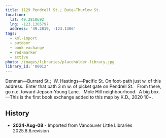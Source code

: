```yaml
---
title: 1129 Pendrell St.; Bute—Thurlow St.
location:
  lat: 49.2818692
  lng: -123.1305797
  address: '49.2819, -123.1306'
tags:
  - kml-import
  - outdoor
  - book-exchange
  - red-marker
  - active
photo: /images/libraries/placeholder-library.jpg
library_id: '00012'
---
```

Denman—Burrard St.;  W. Hastings—Pacific St.
On foot-path just w. of this address.  Enter that path 3 m w. of picket gate on Pendrell St.  
From there, go n.e. toward Jepson-Young Lane.   
Mole Hill neighbourhood.  A big box.
—This is the first book exchange added to this map by K.D., 2020 10~.

## History
- **2024-Aug-08** - Imported from Vancouver Little Libraries 2025.8.6.revision
